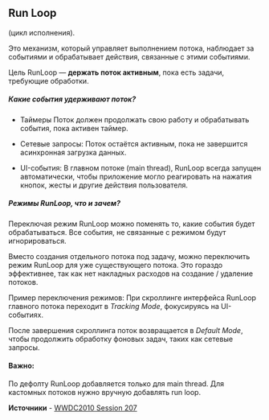 
## Run Loop 
(цикл исполнения).

Это механизм, который управляет выполнением потока, наблюдает за событиями и обрабатывает действия, связанные с этими событиями. 

Цель RunLoop — **держать поток активным**, пока есть задачи, требующие обработки.

##### Какие события удерживают поток?
* Таймеры
	Поток должен продолжать свою работу и обрабатывать события, пока активен таймер.

* Сетевые запросы: 
	Поток остаётся активным, пока не завершится асинхронная загрузка данных.

* UI-события:
	В главном потоке (main thread), RunLoop всегда запущен автоматически, чтобы приложение могло реагировать на нажатия кнопок, жесты и другие действия пользователя.

##### Режимы RunLoop, что и зачем?
Переключая режим RunLoop можно поменять то, какие события будет обрабатываться.
Все события, не связанные с режимом будут игнорироваться.

Вместо создания отдельного потока под задачу, можно переключить режим RunLoop для уже существующего потока. Это гораздо эффективнее, так как нет накладных расходов на создание / удаление потоков.

Пример переключения режимов: 
При скроллинге интерфейса RunLoop главного потока переходит в *Tracking Mode*, фокусируясь на UI-событиях. 

После завершения скроллинга поток возвращается в *Default Mode*, чтобы продолжить обработку фоновых задач, таких как сетевые запросы.

#### Важно:
По дефолту RunLoop добавляется только для main thread. 
Для кастомных потоков нужно вручную добавлять run loop.


**Источники** - [WWDC2010 Session 207](https://forums.developer.apple.com/forums/thread/717392) 